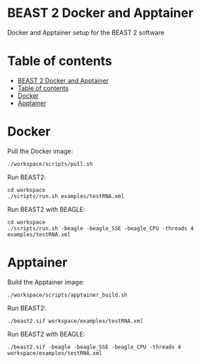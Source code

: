 # BEAST 2 Docker and Apptainer

Docker and Apptainer setup for the BEAST 2 software 

# Table of contents

- [BEAST 2 Docker and Apptainer](#beast-2-docker-and-apptainer)
- [Table of contents](#table-of-contents)
- [Docker](#docker)
- [Apptainer](#apptainer)

# Docker

Pull the Docker image:

```
./workspace/scripts/pull.sh 
```

Run BEAST2:

```
cd workspace
./scripts/run.sh examples/testRNA.xml
```

Run BEAST2 with BEAGLE:

```
cd workspace
./scripts/run.sh -beagle -beagle_SSE -beagle_CPU -threads 4 examples/testRNA.xml
```

# Apptainer

Build the Apptainer image:

```
./workspace/scripts/apptainer_build.sh 
```

Run BEAST2:

```
./beast2.sif workspace/examples/testRNA.xml
```

Run BEAST2 with BEAGLE:

```
./beast2.sif -beagle -beagle_SSE -beagle_CPU -threads 4 workspace/examples/testRNA.xml
```